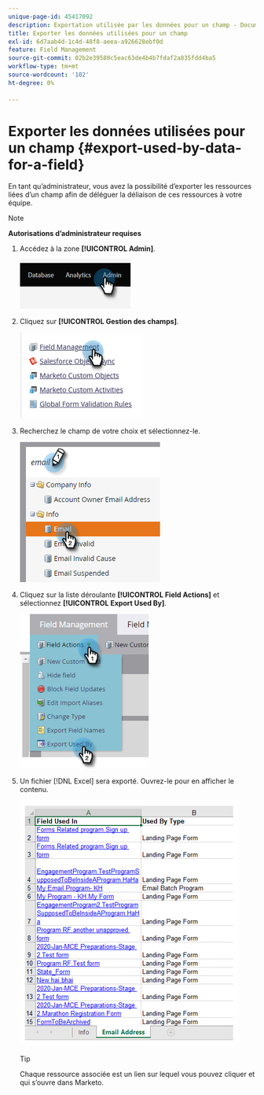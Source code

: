 ```yaml
---
unique-page-id: 45417092
description: Exportation utilisée par les données pour un champ - Documents Marketo - Documentation du produit
title: Exporter les données utilisées pour un champ
exl-id: 6d7aab4d-1c4d-48f8-aeea-a926628ebf0d
feature: Field Management
source-git-commit: 02b2e39580c5eac63de4b4b7fdaf2a835fdd4ba5
workflow-type: tm+mt
source-wordcount: '102'
ht-degree: 0%

---
```


# Exporter les données utilisées pour un champ {#export-used-by-data-for-a-field}

En tant qu’administrateur, vous avez la possibilité d’exporter les ressources liées d’un champ afin de déléguer la déliaison de ces ressources à votre équipe.

>[!NOTE]
>
>**Autorisations d’administrateur requises**

1. Accédez à la zone **[!UICONTROL Admin]**.

   ![](assets/export-used-by-data-for-a-field-1.png)

1. Cliquez sur **[!UICONTROL Gestion des champs]**.

   ![](assets/export-used-by-data-for-a-field-2.png)

1. Recherchez le champ de votre choix et sélectionnez-le.

   ![](assets/export-used-by-data-for-a-field-3.png)

1. Cliquez sur la liste déroulante **[!UICONTROL Field Actions]** et sélectionnez **[!UICONTROL Export Used By]**.

   ![](assets/export-used-by-data-for-a-field-4.png)

1. Un fichier [!DNL Excel] sera exporté. Ouvrez-le pour en afficher le contenu.

   ![](assets/export-used-by-data-for-a-field-5.png)

   >[!TIP]
   >
   >Chaque ressource associée est un lien sur lequel vous pouvez cliquer et qui s’ouvre dans Marketo.
